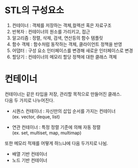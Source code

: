 # STL의 구성요소
1. 컨테이너 : 객체를 저장하는 객체,컬렉션 혹은 자료구조
2. 반복자 : 컨테이너의 원소를 가리키고, 접근
3. 알고리즘 : 정렬, 삭제, 검색, 연산등의 함수 템플릿
4. 함수 객체 : 함수처럼 동작하는 객체, 클라이언트 정책을 반영
5. 어댑터 : 구성 요소 인터페이스를 변경해 새로운 인터페이스로 변경
6. 할당기 : 컨테이너의 메모리 할당 정책에 대한 클래스 객체

# 컨테이너
컨테이너는 같은 타입을 저장, 관리할 목적으로 만들어진 클래스.  
다음 두 가지로 나누어진다.

* 시퀀스 컨테이너 : 자신만의 삽입 순서를 가지는 컨테이너  
(ex. vector, deque, list)

* 연관 컨테이너 : 특정 정렬 기준에 의해 자동 정렬  
(ex. set, multiset, map, multimap)  

또한 메모리 적재를 어떻게 하느냐에 다음 두가지로 나뉨.
* 배열 기반 컨테이너
* 노드 기반 컨테이너

<script src="https://gist.github.com/faithdy/eb6f6e6ff4fd781ebd7039f115a40a50.js"></script>

